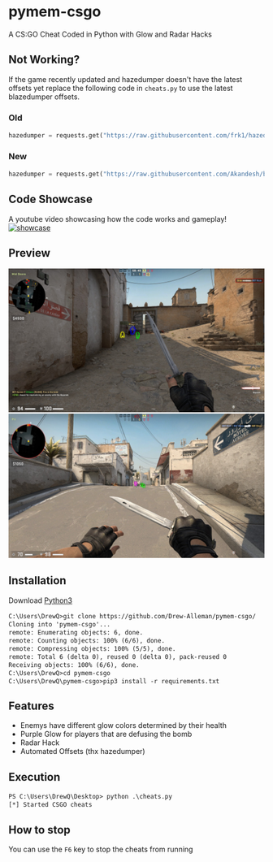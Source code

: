 # pymem-csgo
A CS:GO Cheat Coded in Python with Glow and Radar Hacks

## Not Working?
If the game recently updated and hazedumper doesn't have the latest offsets yet replace the following code in ```cheats.py``` to use the latest blazedumper offsets.

### Old
```python
hazedumper = requests.get("https://raw.githubusercontent.com/frk1/hazedumper/master/csgo.json").json()
```
### New
```python
hazedumper = requests.get("https://raw.githubusercontent.com/Akandesh/blazedumper/master/csgo.json").json()
```

## Code Showcase
A youtube video showcasing how the code works and gameplay! <br>
[![showcase ](https://img.youtube.com/vi/-UTIOLqSZbM/0.jpg)](https://www.youtube.com/watch?v=-UTIOLqSZbM)
## Preview
![glow](/images/glow_preview.jpg)
![bomb](/images/bomb_preview.jpg)
## Installation
Download [Python3](https://www.python.org/downloads/)
```
C:\Users\DrewQ>git clone https://github.com/Drew-Alleman/pymem-csgo/
Cloning into 'pymem-csgo'...
remote: Enumerating objects: 6, done.
remote: Counting objects: 100% (6/6), done.
remote: Compressing objects: 100% (5/5), done.
remote: Total 6 (delta 0), reused 0 (delta 0), pack-reused 0
Receiving objects: 100% (6/6), done.
C:\Users\DrewQ>cd pymem-csgo
C:\Users\DrewQ\pymem-csgo>pip3 install -r requirements.txt
```
## Features
* Enemys have different glow colors determined by their health
* Purple Glow for players that are defusing the bomb
* Radar Hack
* Automated Offsets (thx hazedumper)

## Execution
```
PS C:\Users\DrewQ\Desktop> python .\cheats.py
[*] Started CSGO cheats
```
## How to stop
You can use the ```F6``` key to stop the cheats from running
